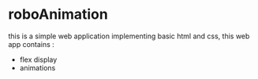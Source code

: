 # roboAnimation
this is a simple web application implementing basic html and css, this web app contains :
* flex display
* animations
